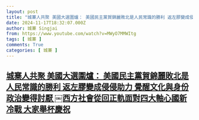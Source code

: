 ```yaml
---
layout: post
title: "城寨人共聚 美國大選圍爐： 美國民主黨賀錦麗敗北是人民常識的勝利 返左膠變成侵侵助力 覺醒文化與身份政治變得討厭 ￼西方社會從回正軌面對四大軸心國新冷戰 大家舉杯慶祝"
date: 2024-11-17T18:32:07.000Z
author: 城寨 Singjai
from: https://www.youtube.com/watch?v=MWyO7MMWItg
tags: [ 城寨 ]
comments: True
categories: [ 城寨 ]
---
```

<!--1731868327000-->
[城寨人共聚 美國大選圍爐： 美國民主黨賀錦麗敗北是人民常識的勝利 返左膠變成侵侵助力 覺醒文化與身份政治變得討厭 ￼西方社會從回正軌面對四大軸心國新冷戰 大家舉杯慶祝](https://www.youtube.com/watch?v=MWyO7MMWItg)
------

<div>

</div>
